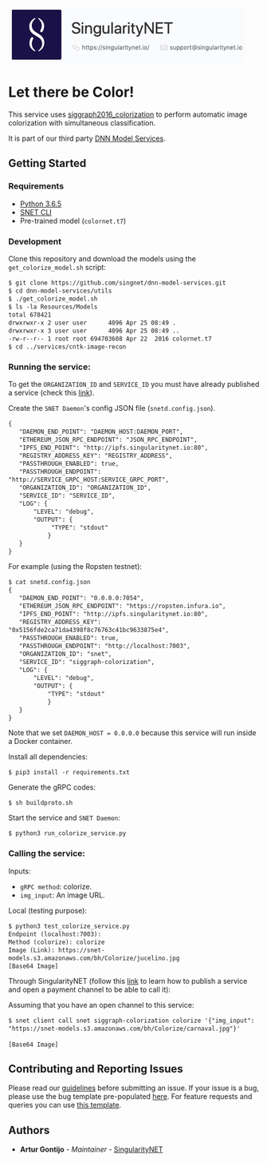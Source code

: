 [issue-template]: ../../../../../issues/new?template=BUG_REPORT.md
[feature-template]: ../../../../../issues/new?template=FEATURE_REQUEST.md

![singnetlogo](../../docs/assets/singnet-logo.jpg 'SingularityNET')

# Let there be Color!

This service uses [siggraph2016_colorization](http://iizuka.cs.tsukuba.ac.jp/projects/colorization/en/) to perform 
automatic image colorization with simultaneous classification.

It is part of our third party [DNN Model Services](https://github.com/singnet/dnn-model-services).

## Getting Started

### Requirements

- [Python 3.6.5](https://www.python.org/downloads/release/python-365/)
- [SNET CLI](https://github.com/singnet/snet-cli)
- Pre-trained model (`colornet.t7`)

### Development

Clone this repository and download the models using the `get_colorize_model.sh` script:

```
$ git clone https://github.com/singnet/dnn-model-services.git
$ cd dnn-model-services/utils
$ ./get_colorize_model.sh
$ ls -la Resources/Models
total 678421
drwxrwxr-x 2 user user      4096 Apr 25 08:49 .
drwxrwxr-x 3 user user      4096 Apr 25 08:49 ..
-rw-r--r-- 1 root root 694703608 Apr 22  2016 colornet.t7
$ cd ../services/cntk-image-recon
```

### Running the service:

To get the `ORGANIZATION_ID` and `SERVICE_ID` you must have already published a service (check this [link](https://dev.singularitynet.io/tutorials/publish/)).

Create the `SNET Daemon`'s config JSON file (`snetd.config.json`).

```
{
   "DAEMON_END_POINT": "DAEMON_HOST:DAEMON_PORT",
   "ETHEREUM_JSON_RPC_ENDPOINT": "JSON_RPC_ENDPOINT",
   "IPFS_END_POINT": "http://ipfs.singularitynet.io:80",
   "REGISTRY_ADDRESS_KEY": "REGISTRY_ADDRESS",
   "PASSTHROUGH_ENABLED": true,
   "PASSTHROUGH_ENDPOINT": "http://SERVICE_GRPC_HOST:SERVICE_GRPC_PORT",  
   "ORGANIZATION_ID": "ORGANIZATION_ID",
   "SERVICE_ID": "SERVICE_ID",
   "LOG": {
       "LEVEL": "debug",
       "OUTPUT": {
            "TYPE": "stdout"
           }
   }
}
```

For example (using the Ropsten testnet):

```
$ cat snetd.config.json
{
   "DAEMON_END_POINT": "0.0.0.0:7054",
   "ETHEREUM_JSON_RPC_ENDPOINT": "https://ropsten.infura.io",
   "IPFS_END_POINT": "http://ipfs.singularitynet.io:80",
   "REGISTRY_ADDRESS_KEY": "0x5156fde2ca71da4398f8c76763c41bc9633875e4",
   "PASSTHROUGH_ENABLED": true,
   "PASSTHROUGH_ENDPOINT": "http://localhost:7003",
   "ORGANIZATION_ID": "snet",
   "SERVICE_ID": "siggraph-colorization",
   "LOG": {
       "LEVEL": "debug",
       "OUTPUT": {
           "TYPE": "stdout"
           }
   }
}
```

Note that we set `DAEMON_HOST = 0.0.0.0` because this service will run inside a Docker container.

Install all dependencies:
```
$ pip3 install -r requirements.txt
```
Generate the gRPC codes:
```
$ sh buildproto.sh
```
Start the service and `SNET Daemon`:
```
$ python3 run_colorize_service.py
```

### Calling the service:

Inputs:
  - `gRPC method`: colorize.
  - `img_input`: An image URL.

Local (testing purpose):

```
$ python3 test_colorize_service.py 
Endpoint (localhost:7003): 
Method (colorize): colorize
Image (Link): https://snet-models.s3.amazonaws.com/bh/Colorize/jucelino.jpg
[Base64 Image]
```

Through SingularityNET (follow this [link](https://dev.singularitynet.io/tutorials/publish/) to learn how to publish a service and open a payment channel to be able to call it):

Assuming that you have an open channel to this service:

```
$ snet client call snet siggraph-colorization colorize '{"img_input": "https://snet-models.s3.amazonaws.com/bh/Colorize/carnaval.jpg"}'

[Base64 Image]

```

## Contributing and Reporting Issues

Please read our [guidelines](https://dev.singularitynet.io/docs/contribute/contribution-guidelines/#submitting-an-issue) before submitting an issue. If your issue is a bug, please use the bug template pre-populated [here][issue-template]. For feature requests and queries you can use [this template][feature-template].

## Authors

* **Artur Gontijo** - *Maintainer* - [SingularityNET](https://www.singularitynet.io)